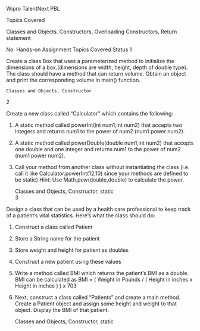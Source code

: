 Wipro TalentNext PBL

Topics Covered

Classes and Objects. Constructors, Overloading Constructors, Return statement



No. 	Hands-on Assignment 	Topics Covered 	Status
1 	

 Create a class Box that uses a parameterized method to initialize the dimensions of a box.(dimensions are width, height, depth of double type). The class should have a method that can return volume. Obtain an object and print the corresponding volume in main() function.

	Classes and Objects, Constructor 	
2 	

 Create a new class called “Calculator” which contains the following: 
1. A static method called powerInt(int num1,int num2) that accepts two integers and returns num1 to the power of num2 (num1 power num2). 
2. A static method called powerDouble(double num1,int num2) that accepts one double and one  integer and returns num1 to the power of num2 (num1 power num2). 
3. Call your method from another class without instantiating the class (i.e. call it like Calculator.powerInt(12,10) since your methods are defined to be static)
Hint: Use Math.pow(double,double) to calculate the power.

	Classes and Objects, Constructor, static 	
3 	

 Design a class that can be used by a health care professional to keep track of a patient’s vital statistics. Here’s what the class should do: 
1. Construct a class called Patient
2. Store a String name for the patient
3. Store weight and height for patient as doubles
4. Construct a new patient using these values
5. Write a method called BMI which returns the patient’s BMI as a double. BMI can be calculated as BMI = ( Weight in Pounds / ( Height in inches x Height in inches ) ) x 703
6. Next, construct a class called “Patients” and create a main method. Create a Patient object and assign some height and weight to that object. Display the BMI of that patient.

	Classes and Objects, Constructor, static